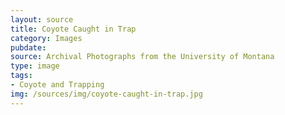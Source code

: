 ```yaml
---
layout: source
title: Coyote Caught in Trap
category: Images
pubdate: 
source: Archival Photographs from the University of Montana 
type: image
tags: 
- Coyote and Trapping
img: /sources/img/coyote-caught-in-trap.jpg 
---
```

